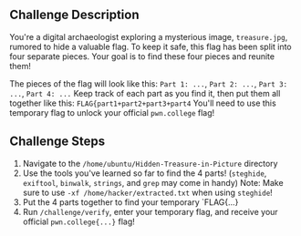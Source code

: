 ## Challenge Description
You're a digital archaeologist exploring a mysterious image, `treasure.jpg`, rumored to hide a valuable flag. 
To keep it safe, this flag has been split into four separate pieces.
Your goal is to find these four pieces and reunite them!

The pieces of the flag will look like this: `Part 1: ...`, `Part 2: ...`, `Part 3: ...`, `Part 4: ...`
Keep track of each part as you find it, then put them all together like this: `FLAG{part1+part2+part3+part4`
You'll need to use this temporary flag to unlock your official `pwn.college` flag!

## Challenge Steps
1. Navigate to the `/home/ubuntu/Hidden-Treasure-in-Picture` directory
2. Use the tools you've learned so far to find the 4 parts! (`steghide`, `exiftool`, `binwalk`, `strings`, and `grep` may come in handy)
    Note: Make sure to use `-xf /home/hacker/extracted.txt` when using `steghide`!
3. Put the 4 parts together to find your temporary `FLAG{...}
4. Run `/challenge/verify`, enter your temporary flag, and receive your official `pwn.college{...}` flag!

